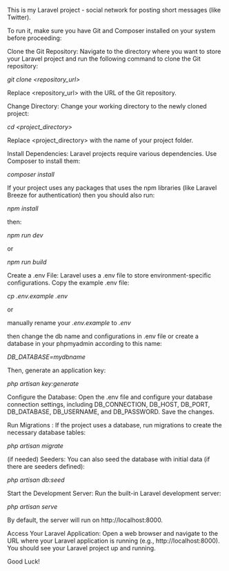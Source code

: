 This is my Laravel project - social network for posting short messages (like Twitter).

To run it, make sure you have Git and Composer installed on your system before proceeding:

Clone the Git Repository: Navigate to the directory where you want to store your Laravel project and run the following command to clone the Git repository:

_git clone <repository_url>_

Replace <repository_url> with the URL of the Git repository.

Change Directory: Change your working directory to the newly cloned project:

_cd <project_directory>_

Replace <project_directory> with the name of your project folder.

Install Dependencies: Laravel projects require various dependencies. Use Composer to install them:

_composer install_

If your project uses any packages that uses the npm libraries (like Laravel Breeze for authentication) then you should also run:

_npm install_

then:

_npm run dev_

or

_npm run build_

Create a .env File: Laravel uses a .env file to store environment-specific configurations. Copy the example .env file:

_cp .env.example .env_

or

manually rename your _.env.example_ to _.env_

then change the db name and configurations in .env file or create a database in your phpmyadmin according to this name:

_DB_DATABASE=mydbname_

Then, generate an application key:

_php artisan key:generate_

Configure the Database: Open the .env file and configure your database connection settings, including DB_CONNECTION, DB_HOST, DB_PORT, DB_DATABASE, DB_USERNAME, and DB_PASSWORD. Save the changes.

Run Migrations : If the project uses a database, run migrations to create the necessary database tables:

_php artisan migrate_

(if needed) Seeders: You can also seed the database with initial data (if there are seeders defined):

_php artisan db:seed_

Start the Development Server: Run the built-in Laravel development server:

_php artisan serve_

By default, the server will run on http://localhost:8000.

Access Your Laravel Application: Open a web browser and navigate to the URL where your Laravel application is running (e.g., http://localhost:8000). You should see your Laravel project up and running.

Good Luck!
